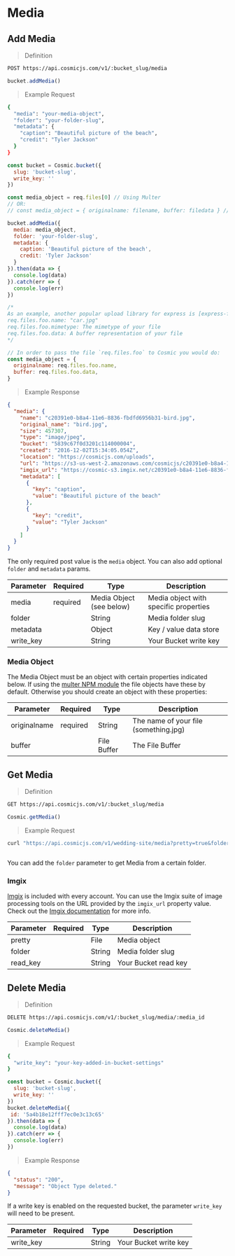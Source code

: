 # Media

## Add Media

> Definition

```bash
POST https://api.cosmicjs.com/v1/:bucket_slug/media
```

```javascript
bucket.addMedia()
```

> Example Request

```bash
{
  "media": "your-media-object",
  "folder": "your-folder-slug",
  "metadata": {
    "caption": "Beautiful picture of the beach",
    "credit": "Tyler Jackson"
  }
}
```

```javascript
const bucket = Cosmic.bucket({
  slug: 'bucket-slug',
  write_key: ''
})

const media_object = req.files[0] // Using Multer
// OR:
// const media_object = { originalname: filename, buffer: filedata } // Not using Multer

bucket.addMedia({
  media: media_object,
  folder: 'your-folder-slug',
  metadata: {
    caption: 'Beautiful picture of the beach',
    credit: 'Tyler Jackson'
  }
}).then(data => {
  console.log(data)
}).catch(err => {
  console.log(err)
})

/*
As an example, another popular upload library for express is [express-fileupload](https://www.npmjs.com/package/express-fileupload). File objects obtained through this have the following properties:
req.files.foo.name: "car.jpg"
req.files.foo.mimetype: The mimetype of your file
req.files.foo.data: A buffer representation of your file
*/

// In order to pass the file `req.files.foo` to Cosmic you would do:
const media_object = {
  originalname: req.files.foo.name,
  buffer: req.files.foo.data,
}
```


> Example Response

```json
{
  "media": {
    "name": "c20391e0-b8a4-11e6-8836-fbdfd6956b31-bird.jpg",
    "original_name": "bird.jpg",
    "size": 457307,
    "type": "image/jpeg",
    "bucket": "5839c67f0d3201c114000004",
    "created": "2016-12-02T15:34:05.054Z",
    "location": "https://cosmicjs.com/uploads",
    "url": "https://s3-us-west-2.amazonaws.com/cosmicjs/c20391e0-b8a4-11e6-8836-fbdfd6956b31-bird.jpg",
    "imgix_url": "https://cosmic-s3.imgix.net/c20391e0-b8a4-11e6-8836-fbdfd6956b31-bird.jpg",
    "metadata": [
      {
        "key": "caption",
        "value": "Beautiful picture of the beach"
      },
      {
        "key": "credit",
        "value": "Tyler Jackson"
      }
    ]
  }
}
```


The only required post value is the `media` object. You can also add optional `folder` and `metadata` params.

Parameter | Required | Type | Description
--------- | ------- | ----------- | -----------
media | required | Media Object (see below) | Media object with specific properties
folder | | String | Media folder slug
metadata | | Object | Key / value data store
write_key | | String | Your Bucket write key

### Media Object
The Media Object must be an object with certain properties indicated below. If using the <a href="https://www.npmjs.com/package/multer" target="blank">multer NPM module</a> the file objects have these by default. Otherwise you should create an object with these properties:


Parameter | Required | Type | Description
--------- | ------- | ----------- | -----------
originalname | required | String | The name of your file (something.jpg)
buffer | | File Buffer | The File Buffer


## Get Media

> Definition

```bash
GET https://api.cosmicjs.com/v1/:bucket_slug/media
```

```javascript
Cosmic.getMedia()
```

> Example Request

```bash
curl "https://api.cosmicjs.com/v1/wedding-site/media?pretty=true&folder=groomsmen&limit=3"
```

<script src="https://embed.runkit.com"></script>
<pre class="runkit" id="runkit-get-media"></pre>
<script>var notebook = RunKit.createNotebook({
    // the parent element for the new notebook
    element: document.getElementById("runkit-get-media"),
    // specify the source of the notebook
    source: "const Cosmic = require('cosmicjs')\n\
const api = Cosmic()\n\
const bucket = api.bucket({\n\
  slug: 'wedding-site',\n\
  read_key: ''\n\
})\n\
bucket.getMedia({\n\
  folder: 'groomsmen',\n\
  limit: 3\n\
}).then(data => {\n\
  console.log(data)\n\
}).catch(err => {\n\
  console.log(err)\n\
})"
})</script>

You can add the `folder` parameter to get Media from a certain folder.

### Imgix
<a href="https://imgix.com/" target="_blank">Imgix</a> is included with every account.  You can use the Imgix suite of image processing tools on the URL provided by the `imgix_url` property value.  Check out the <a href="https://docs.imgix.com/" target="_blank">Imgix documentation</a> for more info.

Parameter | Required | Type | Description
--------- | ------- | ----------- | -----------
pretty | | File | Media object
folder | | String | Media folder slug
read_key | | String | Your Bucket read key

## Delete Media

> Definition

```bash
DELETE https://api.cosmicjs.com/v1/:bucket_slug/media/:media_id
```

```javascript
Cosmic.deleteMedia()
```

> Example Request

```bash
{
  "write_key": "your-key-added-in-bucket-settings"
}
```

```javascript
const bucket = Cosmic.bucket({
  slug: 'bucket-slug',
  write_key: ''
})
bucket.deleteMedia({
 id: '5a4b18e12fff7ec0e3c13c65'
}).then(data => {
  console.log(data)
}).catch(err => {
  console.log(err)
})
```


> Example Response

```json
{
  "status": "200",
  "message": "Object Type deleted."
}
```


If a write key is enabled on the requested bucket, the parameter `write_key` will need to be present.

Parameter | Required | Type | Description
--------- | ------- | ----------- | -----------
write_key | | String | Your Bucket write key
